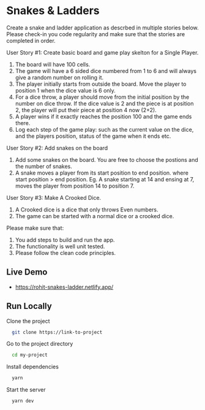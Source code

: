 
# Snakes & Ladders

Create a snake and ladder application as descrbed in multiple stories below. Please check-in you code regularity and make sure that the stories are completed in order.

User Story #1:
Create basic board and game play skelton for a Single Player.

1. The board will have 100 cells.
2. The game will have a 6 sided dice numbered from 1 to 6 and will always give a random number on rolling it.
3. The player initially starts from outside the board. Move the player to position 1 when the dice value is 6 only.
4. For a dice throw, a player should move from the initial position by the number on dice throw. If the dice value is 2 and the piece is at position 2, the player will put their piece at position 4 now (2+2).
5. A player wins if it exactly reaches the position 100 and the game ends there.
6. Log each step of the game play: such as the current value on the dice, and the players position, status of the game when it ends etc.


User Story #2:
Add snakes on the board

1. Add some snakes on the board. You are free to choose the postions and the number of snakes.
2. A snake moves a player from its start position to end position. where start position > end position. Eg. A snake starting at 14 and ensing at 7, moves the player from position 14 to position 7.


User Story #3:
Make A Crooked Dice.

1. A Crooked dice is a dice that only throws Even numbers.
2. The game can be started with a normal dice or a crooked dice.

Please make sure that:
1. You add steps to build and run the app.
2. The functionality is well unit tested.
3. Please follow the clean code principles.

## Live Demo

- https://rohit-snakes-ladder.netlify.app/


## Run Locally

Clone the project

```bash
  git clone https://link-to-project
```

Go to the project directory

```bash
  cd my-project
```

Install dependencies

```bash
  yarn
```

Start the server

```bash
  yarn dev
```

